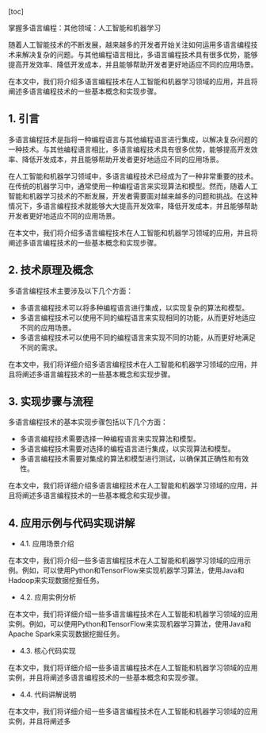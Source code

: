 
[toc]                    
                
                
掌握多语言编程：其他领域：人工智能和机器学习

随着人工智能技术的不断发展，越来越多的开发者开始关注如何运用多语言编程技术来解决复杂的问题。与其他编程语言相比，多语言编程技术具有很多优势，能够提高开发效率、降低开发成本，并且能够帮助开发者更好地适应不同的应用场景。

在本文中，我们将介绍多语言编程技术在人工智能和机器学习领域的应用，并且将阐述多语言编程技术的一些基本概念和实现步骤。

## 1. 引言

多语言编程技术是指将一种编程语言与其他编程语言进行集成，以解决复杂问题的一种技术。与其他编程语言相比，多语言编程技术具有很多优势，能够提高开发效率、降低开发成本，并且能够帮助开发者更好地适应不同的应用场景。

在人工智能和机器学习领域中，多语言编程技术已经成为了一种非常重要的技术。在传统的机器学习中，通常使用一种编程语言来实现算法和模型。然而，随着人工智能和机器学习技术的不断发展，开发者需要面对越来越多的问题和挑战。在这种情况下，多语言编程技术就能够大大提高开发效率，降低开发成本，并且能够帮助开发者更好地适应不同的应用场景。

在本文中，我们将介绍多语言编程技术在人工智能和机器学习领域的应用，并且将阐述多语言编程技术的一些基本概念和实现步骤。

## 2. 技术原理及概念

多语言编程技术主要涉及以下几个方面：

- 多语言编程技术可以将多种编程语言进行集成，以实现复杂的算法和模型。
- 多语言编程技术可以使用不同的编程语言来实现相同的功能，从而更好地适应不同的应用场景。
- 多语言编程技术可以使用不同的编程语言来实现不同的功能，从而更好地满足不同的需求。

在本文中，我们将详细介绍多语言编程技术在人工智能和机器学习领域的应用，并且将阐述多语言编程技术的一些基本概念和实现步骤。

## 3. 实现步骤与流程

多语言编程技术的基本实现步骤包括以下几个方面：

- 多语言编程技术需要选择一种编程语言来实现算法和模型。
- 多语言编程技术需要对选择的编程语言进行集成，以实现算法和模型。
- 多语言编程技术需要对集成的算法和模型进行测试，以确保其正确性和有效性。

在本文中，我们将详细介绍多语言编程技术在人工智能和机器学习领域的应用，并且将阐述多语言编程技术的一些基本概念和实现步骤。

## 4. 应用示例与代码实现讲解

- 4.1. 应用场景介绍

在本文中，我们将介绍一些多语言编程技术在人工智能和机器学习领域的应用示例。例如，可以使用Python和TensorFlow来实现机器学习算法，使用Java和Hadoop来实现数据挖掘任务。

- 4.2. 应用实例分析

在本文中，我们将详细介绍一些多语言编程技术在人工智能和机器学习领域的应用实例。例如，可以使用Python和TensorFlow来实现机器学习算法，使用Java和Apache Spark来实现数据挖掘任务。

- 4.3. 核心代码实现

在本文中，我们将详细介绍一些多语言编程技术在人工智能和机器学习领域的应用实例，并且将阐述多语言编程技术的一些基本概念和实现步骤。

- 4.4. 代码讲解说明

在本文中，我们将详细介绍一些多语言编程技术在人工智能和机器学习领域的应用实例，并且将阐述多

